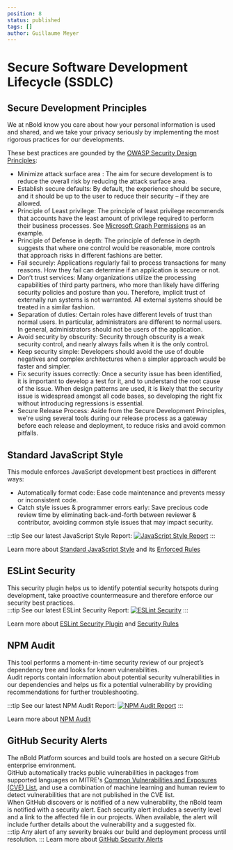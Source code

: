 ```yaml
---
position: 8
status: published
tags: []
author: Guillaume Meyer
---
```

# Secure Software Development Lifecycle (SSDLC)

## Secure Development Principles

We at nBold know you care about how your personal information is used and shared, and we take your privacy seriously by implementing the most rigorous practices for our developments.

These best practices are gounded by the [OWASP Security Design Principles](https://www.owasp.org):
* Minimize attack surface area : The aim for secure development is to reduce the overall risk by reducing the attack surface area.
* Establish secure defaults: By default, the experience should be secure, and it should be up to the user to reduce their security – if they are allowed.
* Principle of Least privilege: The principle of least privilege recommends that accounts have the least amount of privilege required to perform their business processes. See [Microsoft Graph Permissions](/trust-center/microsoft-graph-permissions.md) as an example.
* Principle of Defense in depth: The principle of defense in depth suggests that where one control would be reasonable, more controls that approach risks in different fashions are better.
* Fail securely: Applications regularly fail to process transactions for many reasons. How they fail can determine if an application is secure or not.
* Don’t trust services: Many organizations utilize the processing capabilities of third party partners, who more than likely have differing security policies and posture than you. Therefore, implicit trust of externally run systems is not warranted. All external systems should be treated in a similar fashion.
* Separation of duties: Certain roles have different levels of trust than normal users. In particular, administrators are different to normal users. In general, administrators should not be users of the application.
* Avoid security by obscurity: Security through obscurity is a weak security control, and nearly always fails when it is the only control.
* Keep security simple: Developers should avoid the use of double negatives and complex architectures when a simpler approach would be faster and simpler.
* Fix security issues correctly: Once a security issue has been identified, it is important to develop a test for it, and to understand the root cause of the issue. When design patterns are used, it is likely that the security issue is widespread amongst all code bases, so developing the right fix without introducing regressions is essential.
* Secure Release Process: Aside from the Secure Development Principles, we're using several tools during our release process as a gateway before each release and deployment, to reduce risks and avoid common pitfalls.

## Standard JavaScript Style

This module enforces JavaScript development best practices in different ways:
* Automatically format code: Ease code maintenance and prevents messy or inconsistent code.
* Catch style issues & programmer errors early: Save precious code review time by eliminating back-and-forth between reviewer & contributor, avoiding common style issues that may impact security.

:::tip
See our latest JavaScript Style Report: [![JavaScript Style Report](https://img.shields.io/badge/code_style-standard-success.svg)](https://assets.nbold.io/audits/code/code_linting_report.log)
:::

Learn more about [Standard JavaScript Style](https://www.npmjs.com/package/standard#usage) and its [Enforced Rules](https://github.com/standard/standard/blob/HEAD/RULES.md)

## ESLint Security

This security plugin helps us to identify potential security hotspots during development, take proactive countermeasure and therefore enforce our security best practices.  
:::tip
See our latest ESLint Security Report: [![ESLint Security](https://img.shields.io/badge/eslint_security-audited-success.svg)](https://assets.nbold.io/audits/code/code_security_report.log)
:::

Learn more about [ESLint Security Plugin](https://github.com/nodesecurity/eslint-plugin-security) and [Security Rules](https://github.com/nodesecurity/eslint-plugin-security#rules)

## NPM Audit

This tool performs a moment-in-time security review of our project’s dependency tree and looks for known vulnerabilities.  
Audit reports contain information about potential security vulnerabilities in our dependencies and helps us fix a potential vulnerability by providing recommendations for further troubleshooting.  

:::tip
See our latest NPM Audit Report: [![NPM Audit Report](https://img.shields.io/badge/npm_audit-audited-success.svg)](https://assets.nbold.io/audits/third_party/third_party_security_report.log)
:::

Learn more about [NPM Audit](https://docs.npmjs.com/cli/audit)

## GitHub Security Alerts

The nBold Platform sources and build tools are hosted on a secure GitHub enterprise environment.  
GitHub automatically tracks public vulnerabilities in packages from supported languages on MITRE's [Common Vulnerabilities and Exposures (CVE) List](https://cve.mitre.org/), and use a combination of machine learning and human review to detect vulnerabilities that are not published in the CVE list.  
When GitHub discovers or is notified of a new vulnerability, the nBold team is notified with a security alert. Each security alert includes a severity level and a link to the affected file in our projects. When available, the alert will include further details about the vulnerability and a suggested fix.  
:::tip
Any alert of any severity breaks our build and deployment process until resolution.
:::
Learn more about [GitHub Security Alerts](https://docs.github.com/en/code-security/supply-chain-security/managing-vulnerabilities-in-your-projects-dependencies/about-alerts-for-vulnerable-dependencies)

